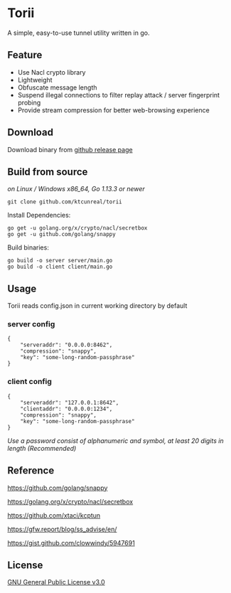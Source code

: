 # Torii
A simple, easy-to-use tunnel utility written in go.

## Feature
- Use Nacl crypto library
- Lightweight
- Obfuscate message length
- Suspend illegal connections to filter replay attack / server fingerprint probing
- Provide stream compression for better web-browsing experience

## Download
Download binary from [github release page](https://github.com/ktcunreal/torii/releases)

## Build from source
*on Linux / Windows x86_64, Go 1.13.3 or newer*

```
git clone github.com/ktcunreal/torii
``` 
Install Dependencies:
```
go get -u golang.org/x/crypto/nacl/secretbox 
go get -u github.com/golang/snappy
```

Build binaries:
```
go build -o server server/main.go 
go build -o client client/main.go
```

## Usage
Torii reads config.json in current working directory by default
### server config

```
{
    "serveraddr": "0.0.0.0:8462",
    "compression": "snappy",
    "key": "some-long-random-passphrase"
}
```

### client config

```
{
    "serveraddr": "127.0.0.1:8642",
    "clientaddr": "0.0.0.0:1234",
    "compression": "snappy",
    "key": "some-long-random-passphrase"
}
```

*Use a password consist of alphanumeric and symbol, at least 20 digits in length (Recommended)*

## Reference

https://github.com/golang/snappy

https://golang.org/x/crypto/nacl/secretbox

https://github.com/xtaci/kcptun

https://gfw.report/blog/ss_advise/en/

https://gist.github.com/clowwindy/5947691

## License
[GNU General Public License v3.0](https://raw.githubusercontent.com/ktcunreal/torii/master/LICENSE)
